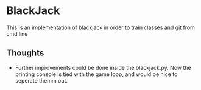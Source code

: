 # BlackJack

This is an implementation of blackjack in order to train classes and git from cmd line

## Thoughts


* Further improvements could be done inside the blackjack.py. Now the printing console is tied with the game loop, and would be nice to seperate themm out.

